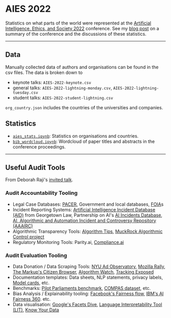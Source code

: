 # AIES 2022

Statistics on what parts of the world were represented at the [Artificial Intelligence, Ethics, and Society 2022](https://www.aies-conference.com/2022/) conference.
See my [blog post](https://anilill.medium.com/ai-ethics-and-layers-of-biases-29756f39ea4e) on a summary of the conference and the discussions of these statistics.

---
## Data

Manually collected data of authors and organisations can be found in the csv files. The data is broken down to 
- keynote talks: `AIES-2022-keynote.csv`
- general talks: `AIES-2022-lightning-monday.csv`, `AIES-2022-lightning-tuesday.csv`
- student talks: `AIES-2022-student-lightning.csv`

`org_country.json` includes the countries of the universities and companies.

## Statistics

- [`aies_stats.ipynb`](https://github.com/anitavero/aies2022/blob/main/aies_stats.ipynb): Statistics on organisations and countries.
- [`bib_wordcloud.ipynb`](https://github.com/anitavero/aies2022/blob/main/bib_wordcloud.ipynb): Wordcloud of paper titles and abstracts in the conference proceedings.

---

## Useful Audit Tools
From Deborah Raji's [invited talk](https://dl.acm.org/doi/10.1145/3514094.3539566).

### Audit Accountability Tooling
- Legal Case Databases: [PACER](https://pacer.uscourts.gov/), Government and local databases, [FOIA](https://www.foia.gov/)s
- Incident Reporting Systems: [Artificial Intelligence Incident Database (AID)](https://ojs.aaai.org/index.php/AAAI/article/view/17817) from Georgetown Law, Partnership on AI's [AI Incidents Database](https://partnershiponai.org/workstream/ai-incidents-database/), [AI, Algorithmic and Automation Incident and Controversy Repository (AAAIRC)](https://www.aiaaic.org/)
- Algorithmic Transparency Tools: [Algorithm Tips](http://algorithmtips.org/), [MuckRock Algorithmic Control project](https://www.muckrock.com/assignment/predictive-algorithms-big-data-analytics-and-smart-technologies-deployed-by-governments-in-the-us-241/?flag=null&search=#assignment-responses)
- Regulatory Monitoring Tools: Parity.ai, [Compliance.ai](https://www.compliance.ai/)

### Audit Evaluation Tooling
- Data Donation / Data Scraping Tools: [NYU Ad Observatory](https://adobservatory.org/), [Mozilla Rally](https://rally.mozilla.org/), [The Markup's Citizen Browser](https://themarkup.org/citizen-browser), [Algorithm Watch](https://algorithmwatch.org/), [Tracking Exposed](https://tracking.exposed/)
- Documentation templates: Data sheets, NLP statements, privacy labels, [Model cards](https://arxiv.org/pdf/1810.03993.pdf), etc.
- Benchmarks: [Pilot Parliaments benchmark](http://gendershades.org/overview.html), [COMPAS dataset](https://www.kaggle.com/datasets/danofer/compass), etc.
- Bias Analysis / Explainability tooling: [Facebook's Fairness flow](https://ai.facebook.com/blog/how-were-using-fairness-flow-to-help-build-ai-that-works-better-for-everyone/), [IBM's AI Fairness 360](https://arxiv.org/pdf/1810.01943.pdf). etc.
- Data visualisation: [Google's Facets Dive](https://pair-code.github.io/facets/), [Language Interpretability Tool (LIT)](https://pair-code.github.io/lit/), [Know Your Data](https://knowyourdata.withgoogle.com/)
